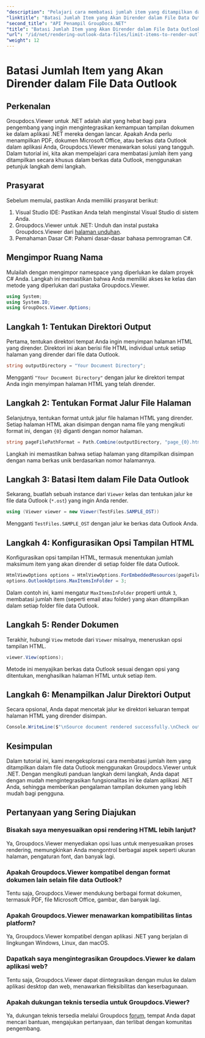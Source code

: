 ```yaml
---
"description": "Pelajari cara membatasi jumlah item yang ditampilkan dalam file data Outlook menggunakan Groupdocs.Viewer untuk .NET. Ikuti langkah demi langkah kami untuk integrasi yang lancar."
"linktitle": "Batasi Jumlah Item yang Akan Dirender dalam File Data Outlook"
"second_title": "API Penampil GroupDocs.NET"
"title": "Batasi Jumlah Item yang Akan Dirender dalam File Data Outlook"
"url": "/id/net/rendering-outlook-data-files/limit-items-to-render-outlook-data-files/"
"weight": 12
---
```


# Batasi Jumlah Item yang Akan Dirender dalam File Data Outlook

## Perkenalan
Groupdocs.Viewer untuk .NET adalah alat yang hebat bagi para pengembang yang ingin mengintegrasikan kemampuan tampilan dokumen ke dalam aplikasi .NET mereka dengan lancar. Apakah Anda perlu menampilkan PDF, dokumen Microsoft Office, atau berkas data Outlook dalam aplikasi Anda, Groupdocs.Viewer menawarkan solusi yang tangguh. Dalam tutorial ini, kita akan mempelajari cara membatasi jumlah item yang ditampilkan secara khusus dalam berkas data Outlook, menggunakan petunjuk langkah demi langkah.
## Prasyarat
Sebelum memulai, pastikan Anda memiliki prasyarat berikut:
1. Visual Studio IDE: Pastikan Anda telah menginstal Visual Studio di sistem Anda.
2. Groupdocs.Viewer untuk .NET: Unduh dan instal pustaka Groupdocs.Viewer dari [halaman unduhan](https://releases.groupdocs.com/viewer/net/).
3. Pemahaman Dasar C#: Pahami dasar-dasar bahasa pemrograman C#.

## Mengimpor Ruang Nama
Mulailah dengan mengimpor namespace yang diperlukan ke dalam proyek C# Anda. Langkah ini memastikan bahwa Anda memiliki akses ke kelas dan metode yang diperlukan dari pustaka Groupdocs.Viewer.
```csharp
using System;
using System.IO;
using GroupDocs.Viewer.Options;
```
## Langkah 1: Tentukan Direktori Output
Pertama, tentukan direktori tempat Anda ingin menyimpan halaman HTML yang dirender. Direktori ini akan berisi file HTML individual untuk setiap halaman yang dirender dari file data Outlook.
```csharp
string outputDirectory = "Your Document Directory";
```
Mengganti `"Your Document Directory"` dengan jalur ke direktori tempat Anda ingin menyimpan halaman HTML yang telah dirender.
## Langkah 2: Tentukan Format Jalur File Halaman
Selanjutnya, tentukan format untuk jalur file halaman HTML yang dirender. Setiap halaman HTML akan disimpan dengan nama file yang mengikuti format ini, dengan `{0}` diganti dengan nomor halaman.
```csharp
string pageFilePathFormat = Path.Combine(outputDirectory, "page_{0}.html");
```
Langkah ini memastikan bahwa setiap halaman yang ditampilkan disimpan dengan nama berkas unik berdasarkan nomor halamannya.
## Langkah 3: Batasi Item dalam File Data Outlook
Sekarang, buatlah sebuah instance dari `Viewer` kelas dan tentukan jalur ke file data Outlook (`*.ost`) yang ingin Anda render.
```csharp
using (Viewer viewer = new Viewer(TestFiles.SAMPLE_OST))
```
Mengganti `TestFiles.SAMPLE_OST` dengan jalur ke berkas data Outlook Anda.
## Langkah 4: Konfigurasikan Opsi Tampilan HTML
Konfigurasikan opsi tampilan HTML, termasuk menentukan jumlah maksimum item yang akan dirender di setiap folder file data Outlook.
```csharp
HtmlViewOptions options = HtmlViewOptions.ForEmbeddedResources(pageFilePathFormat);
options.OutlookOptions.MaxItemsInFolder = 3;
```
Dalam contoh ini, kami mengatur `MaxItemsInFolder` properti untuk `3`, membatasi jumlah item (seperti email atau folder) yang akan ditampilkan dalam setiap folder file data Outlook.
## Langkah 5: Render Dokumen
Terakhir, hubungi `View` metode dari `Viewer` misalnya, meneruskan opsi tampilan HTML.
```csharp
viewer.View(options);
```
Metode ini menyajikan berkas data Outlook sesuai dengan opsi yang ditentukan, menghasilkan halaman HTML untuk setiap item.
## Langkah 6: Menampilkan Jalur Direktori Output
Secara opsional, Anda dapat mencetak jalur ke direktori keluaran tempat halaman HTML yang dirender disimpan.
```csharp
Console.WriteLine($"\nSource document rendered successfully.\nCheck output in {outputDirectory}.");
```

## Kesimpulan
Dalam tutorial ini, kami mengeksplorasi cara membatasi jumlah item yang ditampilkan dalam file data Outlook menggunakan Groupdocs.Viewer untuk .NET. Dengan mengikuti panduan langkah demi langkah, Anda dapat dengan mudah mengintegrasikan fungsionalitas ini ke dalam aplikasi .NET Anda, sehingga memberikan pengalaman tampilan dokumen yang lebih mudah bagi pengguna.
## Pertanyaan yang Sering Diajukan
### Bisakah saya menyesuaikan opsi rendering HTML lebih lanjut?
Ya, Groupdocs.Viewer menyediakan opsi luas untuk menyesuaikan proses rendering, memungkinkan Anda mengontrol berbagai aspek seperti ukuran halaman, pengaturan font, dan banyak lagi.
### Apakah Groupdocs.Viewer kompatibel dengan format dokumen lain selain file data Outlook?
Tentu saja, Groupdocs.Viewer mendukung berbagai format dokumen, termasuk PDF, file Microsoft Office, gambar, dan banyak lagi.
### Apakah Groupdocs.Viewer menawarkan kompatibilitas lintas platform?
Ya, Groupdocs.Viewer kompatibel dengan aplikasi .NET yang berjalan di lingkungan Windows, Linux, dan macOS.
### Dapatkah saya mengintegrasikan Groupdocs.Viewer ke dalam aplikasi web?
Tentu saja, Groupdocs.Viewer dapat diintegrasikan dengan mulus ke dalam aplikasi desktop dan web, menawarkan fleksibilitas dan keserbagunaan.
### Apakah dukungan teknis tersedia untuk Groupdocs.Viewer?
Ya, dukungan teknis tersedia melalui Groupdocs [forum](https://forum.groupdocs.com/c/viewer/9), tempat Anda dapat mencari bantuan, mengajukan pertanyaan, dan terlibat dengan komunitas pengembang.